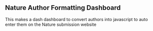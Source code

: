 ## Nature Author Formatting Dashboard

This makes a dash dashboard to convert authors into javascript to auto enter them on the Nature submission website
